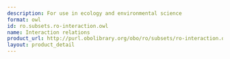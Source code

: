 ```yaml
---
description: For use in ecology and environmental science
format: owl
id: ro.subsets.ro-interaction.owl
name: Interaction relations
product_url: http://purl.obolibrary.org/obo/ro/subsets/ro-interaction.owl
layout: product_detail
---
```

